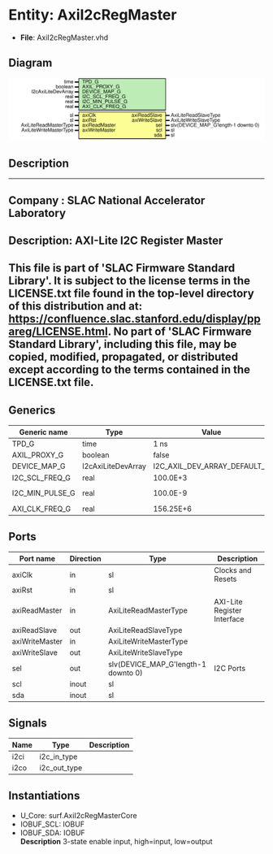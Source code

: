 # Entity: AxiI2cRegMaster

- **File**: AxiI2cRegMaster.vhd
## Diagram

![Diagram](AxiI2cRegMaster.svg "Diagram")
## Description

-----------------------------------------------------------------------------
 Company    : SLAC National Accelerator Laboratory
-----------------------------------------------------------------------------
 Description: AXI-Lite I2C Register Master
-----------------------------------------------------------------------------
 This file is part of 'SLAC Firmware Standard Library'.
 It is subject to the license terms in the LICENSE.txt file found in the
 top-level directory of this distribution and at:
    https://confluence.slac.stanford.edu/display/ppareg/LICENSE.html.
 No part of 'SLAC Firmware Standard Library', including this file,
 may be copied, modified, propagated, or distributed except according to
 the terms contained in the LICENSE.txt file.
-----------------------------------------------------------------------------
## Generics

| Generic name    | Type               | Value                        | Description       |
| --------------- | ------------------ | ---------------------------- | ----------------- |
| TPD_G           | time               | 1 ns                         |                   |
| AXIL_PROXY_G    | boolean            | false                        |                   |
| DEVICE_MAP_G    | I2cAxiLiteDevArray | I2C_AXIL_DEV_ARRAY_DEFAULT_C |                   |
| I2C_SCL_FREQ_G  | real               | 100.0E+3                     |  units of Hz      |
| I2C_MIN_PULSE_G | real               | 100.0E-9                     |  units of seconds |
| AXI_CLK_FREQ_G  | real               | 156.25E+6                    |                   |
## Ports

| Port name      | Direction | Type                                | Description                 |
| -------------- | --------- | ----------------------------------- | --------------------------- |
| axiClk         | in        | sl                                  | Clocks and Resets           |
| axiRst         | in        | sl                                  |                             |
| axiReadMaster  | in        | AxiLiteReadMasterType               | AXI-Lite Register Interface |
| axiReadSlave   | out       | AxiLiteReadSlaveType                |                             |
| axiWriteMaster | in        | AxiLiteWriteMasterType              |                             |
| axiWriteSlave  | out       | AxiLiteWriteSlaveType               |                             |
| sel            | out       | slv(DEVICE_MAP_G'length-1 downto 0) | I2C Ports                   |
| scl            | inout     | sl                                  |                             |
| sda            | inout     | sl                                  |                             |
## Signals

| Name | Type         | Description |
| ---- | ------------ | ----------- |
| i2ci | i2c_in_type  |             |
| i2co | i2c_out_type |             |
## Instantiations

- U_Core: surf.AxiI2cRegMasterCore
- IOBUF_SCL: IOBUF
- IOBUF_SDA: IOBUF
</br>**Description**
 3-state enable input, high=input, low=output

